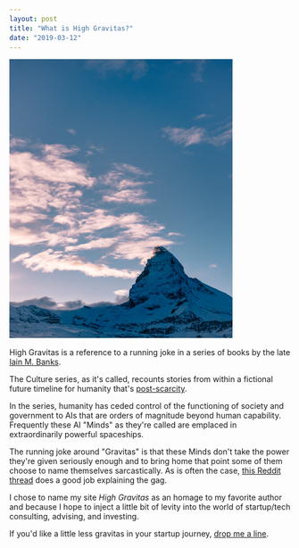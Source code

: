 ```yaml
---
layout: post
title: "What is High Gravitas?"
date: "2019-03-12"
---
```

<img src="/assets/images/matterhorn.jpg" alt="" style="width:400px;height:500px;">

High Gravitas is a reference to a running joke in a series of books by the late [Iain M. Banks](https://en.wikipedia.org/wiki/Iain_Banks). 

The Culture series, as it's called, recounts stories from within a fictional future timeline for humanity that's [post-scarcity](https://en.wikipedia.org/wiki/Post-scarcity_economy).

In the series, humanity has ceded control of the functioning of society and government to AIs that are orders of magnitude beyond human capability. Frequently these AI "Minds" as they're called are emplaced in extraordinarily powerful spaceships.

The running joke around "Gravitas" is that these Minds don't take the power they're given seriously enough and to bring home that point some of them choose to name themselves sarcastically. As is often the case, [this Reddit thread](https://www.reddit.com/r/AskScienceFiction/comments/5tfgln/the_culture_whats_the_deal_with_gravitas/) does a good job explaining the gag.

I chose to name my site <i>High Gravitas</i> as an homage to my favorite author and because I hope to inject a little bit of levity into the world of startup/tech consulting, advising, and investing.

If you'd like a little less gravitas in your startup journey, [drop me a line](mailto:tim@highgravitas.com).